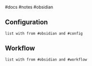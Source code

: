 #docs #notes #obsidian

## Configuration

```dataview
list with from #obsidian and #config 
```

## Workflow

```dataview
list with from #obsidian and #workflow 
```

